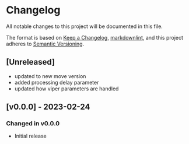 # Changelog

All notable changes to this project will be documented in this file.

The format is based on [Keep a Changelog](https://keepachangelog.com/en/1.0.0/),
[markdownlint](https://dlaa.me/markdownlint/),
and this project adheres to [Semantic Versioning](https://semver.org/spec/v2.0.0.html).

## [Unreleased]

- updated to new move version
- added processing delay parameter
- updated how viper parameters are handled

## [v0.0.0] - 2023-02-24

### Changed in v0.0.0

- Initial release